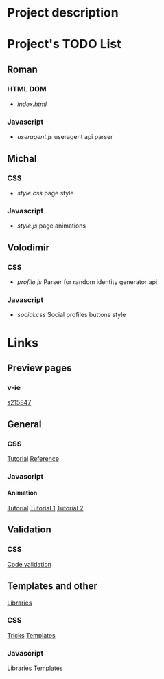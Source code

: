 ﻿# Project description

# Project's TODO List
## Roman
### HTML DOM
* *_index.html_*

### Javascript
* *_useragent.js_*
useragent api parser 

## Michal
### CSS
* *_style.css_*
page style

### Javascript
* *_style.js_*
page animations

## Volodimir
### CSS
* *_profile.js_*
Parser for random identity generator api

### Javascript
* *_social.css_*
Social profiles buttons style

# Links
## Preview pages
### v-ie
[s215847](http://v-ie.uek.krakow.pl/~s215847/project/)

## General
### CSS
[Tutorial](https://www.w3schools.com/Css/)
[Reference](https://www.w3schools.com/cssref/)
### Javascript
#### Animation
[Tutorial](https://www.w3schools.com/js/js_htmldom_animate.asp)
[Tutorial 1](https://javascript.info/js-animation)
[Tutorial 2](https://www.tutorialspoint.com/javascript/javascript_animation.htm)

## Validation
### CSS
[Code validation](https://jigsaw.w3.org/css-validator/)

## Templates and other
[Libraries](https://graygrids.com/best-css-javascript-animation-libraries/)

### CSS
[Tricks](https://css-tricks.com/)
[Templates](https://templated.co/)

### Javascript
[Libraries](https://blog.bitsrc.io/11-javascript-animation-libraries-for-2018-9d7ac93a2c59)
[Templates](https://www.templatemonster.com/blog/full-javascript-animated-website-templates/)